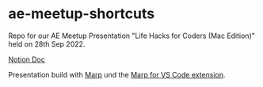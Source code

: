 # ae-meetup-shortcuts

Repo for our AE Meetup Presentation "Life Hacks for Coders (Mac Edition)" held on 28th Sep 2022.

[Notion Doc](https://www.notion.so/Life-Hacks-for-Coders-Mac-Edition-980e650dee074214bf3b6daf50dc7dde)

Presentation build with [Marp](https://marp.app/) und the [Marp for VS Code extension](https://marketplace.visualstudio.com/items?itemName=marp-team.marp-vscode).
